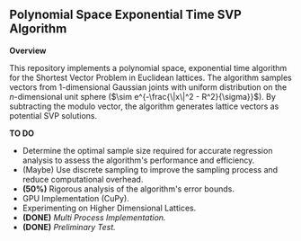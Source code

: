 ## Polynomial Space Exponential Time SVP Algorithm

**Overview**

This repository implements a polynomial space, exponential time algorithm for the Shortest Vector Problem in Euclidean lattices. The algorithm samples vectors from 1-dimensional Gaussian joints with uniform distribution on the $n$-dimensional unit sphere ($\sim e^{-\frac{\|x\|^2 - R^2}{\sigma}}$). By subtracting the modulo vector, the algorithm generates lattice vectors as potential SVP solutions.

<!--- **Usage**
Provide instructions on how to use the code, including any necessary dependencies and configuration options. --->

**TO DO**

- Determine the optimal sample size required for accurate regression analysis to assess the algorithm's performance and efficiency. 
- (Maybe) Use discrete sampling to improve the sampling process and reduce computational overhead.
- **(50%)** Rigorous analysis of the algorithm's error bounds.
- GPU Implementation (CuPy).
- Experimenting on Higher Dimensional Lattices.
- **(DONE)** *Multi Process Implementation.*
- **(DONE)** *Preliminary Test.*
